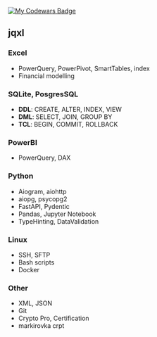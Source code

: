 [![My Codewars Badge](https://www.codewars.com/users/Jqdk/badges/small)](https://www.codewars.com/users/Jqdk/badges/small)

## jqxl

### Excel
- PowerQuery, PowerPivot, SmartTables, index
- Financial modelling

### SQLite, PosgresSQL
- **DDL**: CREATE, ALTER, INDEX, VIEW
- **DML**: SELECT, JOIN, GROUP BY
- **TCL**: BEGIN, COMMIT, ROLLBACK

### PowerBI
- PowerQuery, DAX

### Python
- Aiogram, aiohttp
- aiopg, psycopg2
- FastAPI, Pydentic
- Pandas, Jupyter Notebook
- TypeHinting, DataValidation

### Linux
- SSH, SFTP
- Bash scripts
- Docker

### Other
- XML, JSON
- Git
- Crypto Pro, Certification
- markirovka crpt